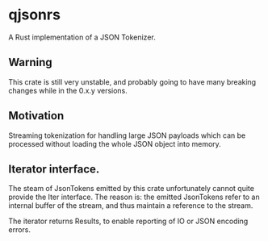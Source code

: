# qjsonrs

A Rust implementation of a JSON Tokenizer.

## Warning

This crate is still very unstable, and probably going to have many breaking
changes while in the 0.x.y versions.

## Motivation

Streaming tokenization for handling large JSON payloads which can be processed
without loading the whole JSON object into memory.

## Iterator interface.

The steam of JsonTokens emitted by this crate unfortunately cannot quite
provide the Iter interface. The reason is: the emitted JsonTokens refer to an
internal buffer of the stream, and thus maintain a reference to the stream.

The iterator returns Results, to enable reporting of IO or JSON encoding errors.
